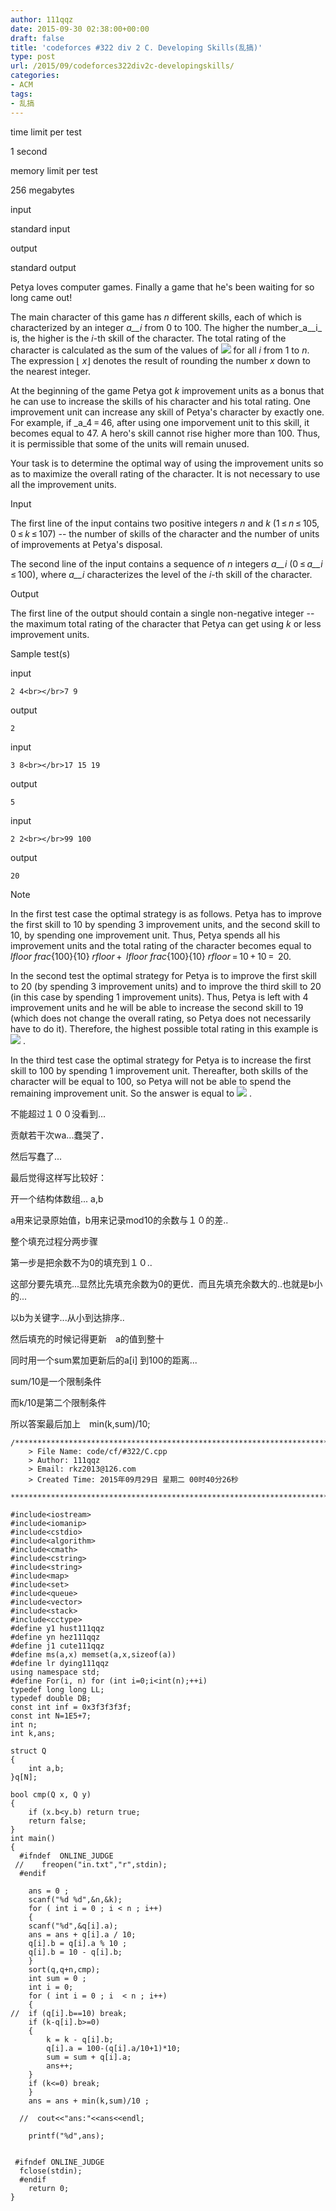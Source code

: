 ```yaml
---
author: 111qqz
date: 2015-09-30 02:38:00+00:00
draft: false
title: 'codeforces #322 div 2 C. Developing Skills(乱搞)'
type: post
url: /2015/09/codeforces322div2c-developingskills/
categories:
- ACM
tags:
- 乱搞
---
```








time limit per test


1 second







memory limit per test


256 megabytes







input


standard input







output


standard output










Petya loves computer games. Finally a game that he's been waiting for so long came out!




The main character of this game has _n_ different skills, each of which is characterized by an integer _a__i_ from 0 to 100. The higher the number_a__i_ is, the higher is the _i_-th skill of the character. The total rating of the character is calculated as the sum of the values ​​of ![](https://111qqz.com/wp-content/uploads/2015/11/d57eb2f9c5cdd47117a3d4c38f8d70b49461a957.png)
for all _i_ from 1 to _n_. The expression ⌊ _x_⌋ denotes the result of rounding the number _x_ down to the nearest integer.




At the beginning of the game Petya got _k_ improvement units as a bonus that he can use to increase the skills of his character and his total rating. One improvement unit can increase any skill of Petya's character by exactly one. For example, if _a_4 = 46, after using one imporvement unit to this skill, it becomes equal to 47. A hero's skill cannot rise higher more than 100. Thus, it is permissible that some of the units will remain unused.




Your task is to determine the optimal way of using the improvement units so as to maximize the overall rating of the character. It is not necessary to use all the improvement units.










Input




The first line of the input contains two positive integers _n_ and _k_ (1 ≤ _n_ ≤ 105, 0 ≤ _k_ ≤ 107) -- the number of skills of the character and the number of units of improvements at Petya's disposal.




The second line of the input contains a sequence of _n_ integers _a__i_ (0 ≤ _a__i_ ≤ 100), where _a__i_ characterizes the level of the _i_-th skill of the character.










Output




The first line of the output should contain a single non-negative integer -- the maximum total rating of the character that Petya can get using _k_ or less improvement units.










Sample test(s)










input



    
    2 4<br></br>7 9










output



    
    2










input



    
    3 8<br></br>17 15 19










output



    
    5










input



    
    2 2<br></br>99 100










output



    
    20
















Note




In the first test case the optimal strategy is as follows. Petya has to improve the first skill to 10 by spending 3 improvement units, and the second skill to 10, by spending one improvement unit. Thus, Petya spends all his improvement units and the total rating of the character becomes equal to _lfloor_ _frac_{100}{10} _rfloor_ +  _lfloor_ _frac_{100}{10} _rfloor_ = 10 + 10 =  20.




In the second test the optimal strategy for Petya is to improve the first skill to 20 (by spending 3 improvement units) and to improve the third skill to 20 (in this case by spending 1 improvement units). Thus, Petya is left with 4 improvement units and he will be able to increase the second skill to 19 (which does not change the overall rating, so Petya does not necessarily have to do it). Therefore, the highest possible total rating in this example is ![](https://111qqz.com/wp-content/uploads/2015/11/474d3c832d2017b4a4e816c764fedc91f3282a8c.png)
.




In the third test case the optimal strategy for Petya is to increase the first skill to 100 by spending 1 improvement unit. Thereafter, both skills of the character will be equal to 100, so Petya will not be able to spend the remaining improvement unit. So the answer is equal to ![](http://codeforces.com/predownloaded/05/f8/05f8611f710c0ca7c188f9020a10e40475030c69.png)
.







不能超过１００没看到...




贡献若干次wa...蠢哭了．




然后写蠢了...




最后觉得这样写比较好：




开一个结构体数组... a,b




a用来记录原始值，b用来记录mod10的余数与１０的差..




整个填充过程分两步骤




第一步是把余数不为0的填充到１０..




这部分要先填充...显然比先填充余数为0的更优．而且先填充余数大的..也就是b小的...




以b为关键字...从小到达排序..




然后填充的时候记得更新　a的值到整十　　




同时用一个sum累加更新后的a[i] 到100的距离...




sum/10是一个限制条件




而k/10是第二个限制条件




所以答案最后加上　min(k,sum)/10;



 

    
    /*************************************************************************
    	> File Name: code/cf/#322/C.cpp
    	> Author: 111qqz
    	> Email: rkz2013@126.com 
    	> Created Time: 2015年09月29日 星期二 00时40分26秒
     ************************************************************************/
    
    #include<iostream>
    #include<iomanip>
    #include<cstdio>
    #include<algorithm>
    #include<cmath>
    #include<cstring>
    #include<string>
    #include<map>
    #include<set>
    #include<queue>
    #include<vector>
    #include<stack>
    #include<cctype>
    #define y1 hust111qqz
    #define yn hez111qqz
    #define j1 cute111qqz
    #define ms(a,x) memset(a,x,sizeof(a))
    #define lr dying111qqz
    using namespace std;
    #define For(i, n) for (int i=0;i<int(n);++i)  
    typedef long long LL;
    typedef double DB;
    const int inf = 0x3f3f3f3f;
    const int N=1E5+7;
    int n;
    int k,ans;
    
    struct Q
    {
        int a,b;
    }q[N];
    
    bool cmp(Q x, Q y)
    {
        if (x.b<y.b) return true;
        return false;
    }
    int main()
    {
      #ifndef  ONLINE_JUDGE 
     //    freopen("in.txt","r",stdin);
      #endif
       
        ans = 0 ;
        scanf("%d %d",&n,&k);
        for ( int i = 0 ; i < n ; i++)
        {
    	scanf("%d",&q[i].a);
    	ans = ans + q[i].a / 10;
    	q[i].b = q[i].a % 10 ; 
    	q[i].b = 10 - q[i].b;
        }
        sort(q,q+n,cmp);
        int sum = 0 ;
        int i = 0;
        for ( int i = 0 ; i  < n ; i++)
        {
    //	if (q[i].b==10) break;
    	if (k-q[i].b>=0)
    	{
    	    k = k - q[i].b;
    	    q[i].a = 100-(q[i].a/10+1)*10;
    	    sum = sum + q[i].a;
    	    ans++;
    	}
    	if (k<=0) break;
        }
        ans = ans + min(k,sum)/10 ;
        
      //  cout<<"ans:"<<ans<<endl;
    
        printf("%d",ans);
    
       
     #ifndef ONLINE_JUDGE  
      fclose(stdin);
      #endif
    	return 0;
    }
    



